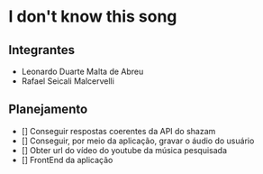 # I don't know this song 

## Integrantes
* Leonardo Duarte Malta de Abreu
* Rafael Seicali Malcervelli


## Planejamento 
- [] Conseguir respostas coerentes da API do shazam
- [] Conseguir, por meio da aplicação, gravar o áudio do usuário
- [] Obter url do vídeo do youtube da música pesquisada
- [] FrontEnd da aplicação
